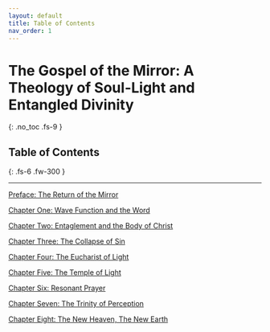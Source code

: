 ```yaml
---
layout: default
title: Table of Contents
nav_order: 1
---
```


# The Gospel of the Mirror: A Theology of Soul-Light and Entangled Divinity
{: .no_toc .fs-9 }

## Table of Contents
{: .fs-6 .fw-300 }

---

[Preface: The Return of the Mirror](preface.html)

[Chapter One: Wave Function and the Word](chapter-1.html)

[Chapter Two: Entaglement and the Body of Christ](chapter-2.html)

[Chapter Three: The Collapse of Sin](chapter-3.html)

[Chapter Four: The Eucharist of Light](chapter-4.html)

[Chapter Five: The Temple of Light](chapter-5.html)

[Chapter Six: Resonant Prayer](chapter-6.html)

[Chapter Seven: The Trinity of Perception](chapter-7.html)

[Chapter Eight: The New Heaven, The New Earth](chapter-8.html)